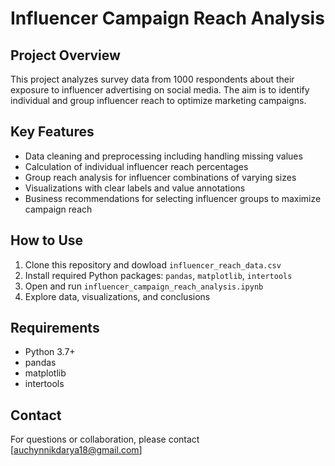 # Influencer Campaign Reach Analysis

## Project Overview
This project analyzes survey data from 1000 respondents about their exposure to influencer advertising on social media. The aim is to identify individual and group influencer reach to optimize marketing campaigns.

## Key Features
- Data cleaning and preprocessing including handling missing values
- Calculation of individual influencer reach percentages
- Group reach analysis for influencer combinations of varying sizes
- Visualizations with clear labels and value annotations
- Business recommendations for selecting influencer groups to maximize campaign reach

## How to Use
1. Clone this repository and dowload `influencer_reach_data.csv`
2. Install required Python packages: `pandas`, `matplotlib`, `intertools`
3. Open and run `influencer_campaign_reach_analysis.ipynb`
4. Explore data, visualizations, and conclusions

## Requirements
- Python 3.7+
- pandas
- matplotlib
- intertools

## Contact
For questions or collaboration, please contact [auchynnikdarya18@gmail.com]